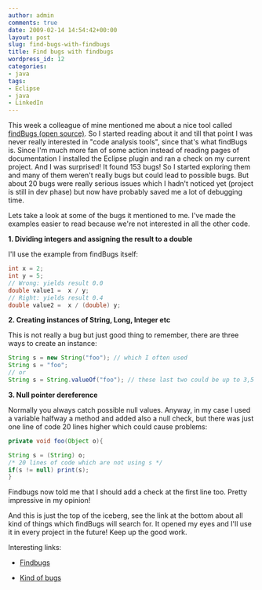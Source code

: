 ```yaml
---
author: admin
comments: true
date: 2009-02-14 14:54:42+00:00
layout: post
slug: find-bugs-with-findbugs
title: Find bugs with findbugs
wordpress_id: 12
categories:
- java
tags:
- Eclipse
- java
- LinkedIn
---
```


This week a colleague of mine mentioned me about a nice tool called [findBugs (open source)](http://findbugs.sourceforge.net/). So I started reading about it and till that point I was never really interested in "code analysis tools", since that's what findBugs is. Since I'm much more fan of some action instead of reading pages of documentation I installed the Eclipse plugin and ran a check on my current project. And I was surprised! It found 153 bugs! So I started exploring them and many of them weren't really bugs but could lead to possible bugs. But about 20 bugs were really serious issues which I hadn't noticed yet (project is still in dev phase) but now have probably saved me a lot of debugging time.

Lets take a look at some of the bugs it mentioned to me. I've made the examples easier to read because we're not interested in all the other code.

**1. Dividing integers and assigning the result to a double**

I'll use the example from findBugs itself:
``` java
int x = 2;
int y = 5;
// Wrong: yields result 0.0
double value1 =  x / y;
// Right: yields result 0.4
double value2 =  x / (double) y;
```
**2. Creating instances of String, Long, Integer  etc**

This is not really a bug but just good thing to remember, there are three ways to create an instance:
``` java
String s = new String("foo"); // which I often used
String s = "foo";
// or
String s = String.valueOf("foo"); // these last two could be up to 3,5 times faster then the one above (based on jvm caching)
```

**3. Null pointer dereference**

Normally you always catch possible null values. Anyway, in my case I used a variable halfway a method and added also a null check, but there was just one line of code 20 lines higher which could cause problems:
``` java
private void foo(Object o){

String s = (String) o;
/* 20 lines of code which are not using s */
if(s != null) print(s);
}
```
Findbugs now told me that I should add a check at the first line too. Pretty impressive in my opinion!

And this is just the top of the iceberg, see the link at the bottom about all kind of things which findBugs will search for. It opened my eyes and I'll use it in every project in the future! Keep up the good work.

Interesting links:



	
  * [Findbugs](http://findbugs.sourceforge.net/)

	
  * [Kind of bugs](http://findbugs.sourceforge.net/bugDescriptions.html)


